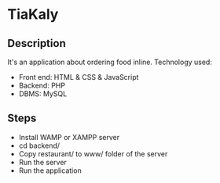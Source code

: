 # TiaKaly

## Description
It's an application about ordering food inline.
Technology used: 
* Front end: HTML & CSS & JavaScript
* Backend: PHP
* DBMS: MySQL
## Steps
* Install WAMP or XAMPP server
* cd backend/
* Copy restaurant/ to www/ folder of the server
* Run the server
* Run the application
